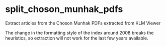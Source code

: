 # split_choson_munhak_pdfs


Extract articles from the Choson Munhak PDFs extracted from KLM Viewer


The change in the formatting style of the index around 2008 breaks the heuristics, so extraction will not work for the last few years available.